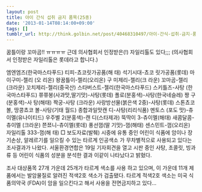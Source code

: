 ```yaml
---
layout: post
title: 아이 간식 섭취 금지 품목(25종)
date: '2013-01-14T08:14:00+09:00'
tags: []
tumblr_url: http://think.golbin.net/post/40468310497/아이-간식-섭취-금지-품목25종
---
```

꿈틀이랑 꼬마곰!! ㅠㅠㅠㅠ 근데 의사협회서 인정받은(!) 자일리톨도 있다;;; (의사협회서 인정받은 자일리톨은 롯데라고 합니다.)

엠엔엠즈(한국마스타푸드)
티피-쵸코릿가공품(해 태)
석기시대-쵸코 릿가공품(롯데)
마이구미-젤리 (오 리온)
왕꿈틀이-젤리(오리온)
구 미제리-젤리(크 라운)
꼬마곰-젤리 (크라운)
꼬치제리-젤리(중국산)
스타버스트-젤리(한국마스타푸드)
스키틀즈-사탕 (한국마스타푸드)
쮸쮸봉(사과맛,딸기맛)-사탕(롯데)
폴로(분홍색)-사탕(한국네슬레)
짱 구(분홍색)-사 탕(해태)
짝궁-사탕 (크라운)
사랑방선물(붉은색 2중)-사탕(롯데)
스톤쵸코볼, 땅콩쵸코 볼-사탕(기태 월드)
종합과일맛캔 디-사탕(리리식품)
멘토스 (포도 맛)-츄이멜(유나이티드)
우주별 2(분홍색)-캔 디(스타제과)
뚝딱이 3-츄이멜(해태)
새콤달콤-츄이멜 (크라운)
쬰쬬니-츄이멜(롯데)
풍선껌(딸 기맛)-껌(해태)
센스민트-껌(오리온)
자일리톨 333-껌(해 태)
□ 보도자료(발췌) 시중에 유통 중인 어린이 식품에 암이나 장기손상, 알레르기를 일으킬 수 있는 타르계 인공색소 가 무차별적으로 사용되고 있다는 조사결과가 나왔다.
서울환경연합은 19일 기자회견을 열고 시판 중인 사탕, 초콜릿, 빙과류 등 어린이 식품의 성분을 분석한 결과 이같이 나타났다고 밝혔다.

조사 대상품목 27개 가운데 25개가 타르계 색소를 사용 하고 있으며, 이 가운데 11개 제품에서는 발암물질로 알려진 적색2호 색소가 검출됐다. 타르계 적색2호 색소는 미국 식품의약국 (FDA)이 암을 일으킨다고 해서 사용을 전면금지하고 있다…
